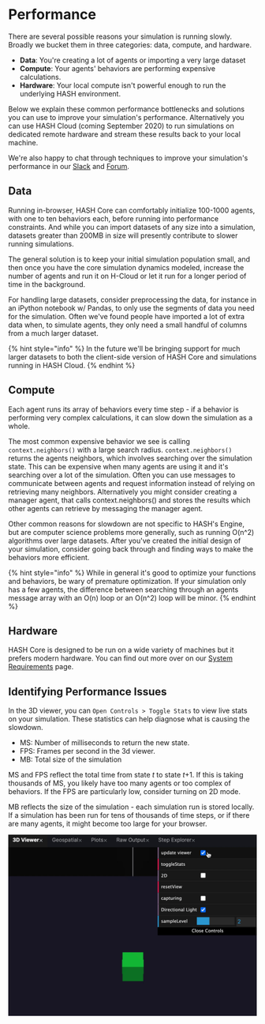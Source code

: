 # Performance

There are several possible reasons your simulation is running slowly. Broadly we bucket them in three categories: data, compute, and hardware.

* **Data**: You're creating a lot of agents or importing a very large dataset
* **Compute**: Your agents' behaviors are performing expensive calculations.
* **Hardware**: Your local compute isn't powerful enough to run the underlying HASH environment.

Below we explain these common performance bottlenecks and solutions you can use to improve your simulation's performance. Alternatively you can use HASH Cloud \(coming September 2020\) to run simulations on dedicated remote hardware and stream these results back to your local machine.

We're also happy to chat through techniques to improve your simulation's performance in our [Slack](https://hash.ai/slack) and [Forum](https://community.hash.ai/).

## Data

Running in-browser, HASH Core can comfortably initialize 100-1000 agents, with one to ten behaviors each, before running into performance constraints. And while you can import datasets of any size into a simulation, datasets greater than 200MB in size will presently contribute to slower running simulations.

The general solution is to keep your initial simulation population small, and then once you have the core simulation dynamics modeled, increase the number of agents and run it on H-Cloud or let it run for a longer period of time in the background.

For handling large datasets, consider preprocessing the data, for instance in an iPython notebook w/ Pandas, to only use the segments of data you need for the simulation. Often we've found people have imported a lot of extra data when, to simulate agents, they only need a small handful of columns from a much larger dataset.

{% hint style="info" %}
In the future we'll be bringing support for much larger datasets to both the client-side version of HASH Core and simulations running in HASH Cloud.
{% endhint %}

## Compute

Each agent runs its array of behaviors every time step - if a behavior is performing very complex calculations, it can slow down the simulation as a whole.

The most common expensive behavior we see is calling `context.neighbors()` with a large search radius. `context.neighbors()` returns the agents neighbors, which involves searching over the simulation state. This can be expensive when many agents are using it and it's searching over a lot of the simulation. Often you can use messages to communicate between agents and request information instead of relying on retrieving many neighbors. Alternatively you might consider creating a manager agent, that calls context.neighbors\(\) and stores the results which other agents can retrieve by messaging the manager agent.

Other common reasons for slowdown are not specific to HASH's Engine, but are computer science problems more generally, such as running O\(n^2\) algorithms over large datasets. After you've created the initial design of your simulation, consider going back through and finding ways to make the behaviors more efficient.

{% hint style="info" %}
While in general it's good to optimize your functions and behaviors, be wary of premature optimization. If your simulation only has a few agents, the difference between searching through an agents message array with an O\(n\) loop or an O\(n^2\) loop will be minor.
{% endhint %}

## Hardware

HASH Core is designed to be run on a wide variety of machines but it prefers modern hardware. You can find out more over on our [System Requirements](https://docs.hash.ai/core/extra/specs-requirements) page.

## Identifying Performance Issues

In the 3D viewer, you can `Open Controls > Toggle Stats` to view live stats on your simulation. These statistics can help diagnose what is causing the slowdown.

* MS: Number of milliseconds to return the new state.
* FPS: Frames per second in the 3d viewer.
* MB: Total size of the simulation

MS and FPS reflect the total time from state _t_ to state _t_+1. If this is taking thousands of MS, you likely have too many agents or too complex of behaviors. If the FPS are particularly low, consider turning on 2D mode.

MB reflects the size of the simulation - each simulation run is stored locally. If a simulation has been run for tens of thousands of time steps, or if there are many agents, it might become too large for your browser.

![](../.gitbook/assets/kapture-2020-07-30-at-15.47.52.gif)

